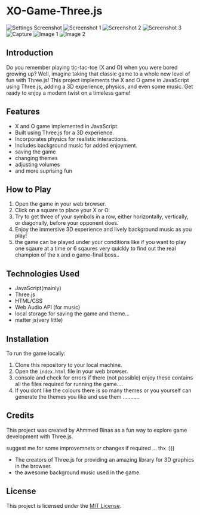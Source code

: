 # XO-Game-Three.js


![Settings Screenshot](pics/settings.PNG)
![Screenshot 1](pics/Screenshot%202024-04-08%20205604.jpg)
![Screenshot 2](pics/Screenshot%202024-04-08%20205547.jpg)
![Screenshot 3](pics/Screenshot%202024-04-08%20205410.jpg)
![Capture](pics/Capture.PNG)
![Image 1](pics/3.PNG)
![Image 2](pics/2.PNG)


## Introduction
Do you remember playing tic-tac-toe (X and O) when you were bored growing up? Well, imagine taking that classic game to a whole new level of fun with Three.js! This project implements the X and O game in JavaScript using Three.js, adding a 3D experience, physics, and even some music. Get ready to enjoy a modern twist on a timeless game!

## Features
- X and O game implemented in JavaScript.
- Built using Three.js for a 3D experience.
- Incorporates physics for realistic interactions.
- Includes background music for added enjoyment.
- saving the game
- changing themes
- adjusting volumes
- and more suprising fun

## How to Play
1. Open the game in your web browser.
2. Click on a square to place your X or O.
3. Try to get three of your symbols in a row, either horizontally, vertically, or diagonally, before your opponent does.
4. Enjoy the immersive 3D experience and lively background music as you play!
5. the game can be played under your conditions like if you want to play one sqaure at a time or 6 sqaures very quickly to find out the real champion of the x and o game-final boss..

## Technologies Used
- JavaScript(mainly)
- Three.js
- HTML/CSS
- Web Audio API (for music)
- local storage for saving the game and theme...
- matter js(very little)
  

## Installation
To run the game locally:
1. Clone this repository to your local machine.
2. Open the `index.html` file in your web browser.
3. console and check for errors if there (not possible) enjoy these contains all the files required for running the game....
4. If you dont like the colours there is so many themes or you yourself can generate the themes you like and use them ...........

## Credits
This project was created by Ahmmed Binas as a fun way to explore game development with Three.js.

suggest me for some improvemnets or changes if required ... thx :)))


- The creators of Three.js for providing an amazing library for 3D graphics in the browser.
- the awesome background music used in the game.

## License
This project is licensed under the [MIT License](LICENSE).

